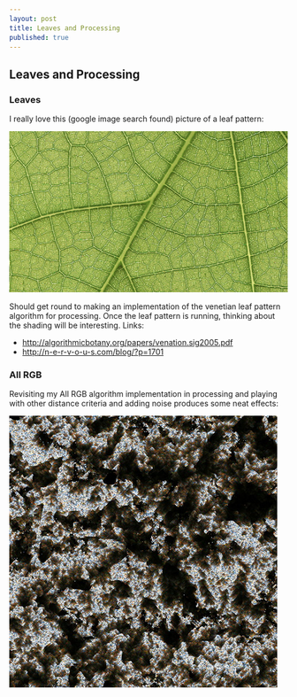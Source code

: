 ```yaml
---
layout: post
title: Leaves and Processing
published: true
---
```


## Leaves and Processing

### Leaves
I really love this (google image search found) picture of a leaf pattern:

![Leaf close up](/images/2014-11-09_screenshot_001.jpg)

Should get round to making an implementation of the venetian leaf pattern algorithm for processing. Once the leaf pattern is running, thinking about the shading will be interesting.
Links:
* http://algorithmicbotany.org/papers/venation.sig2005.pdf
* http://n-e-r-v-o-u-s.com/blog/?p=1701

### All RGB
Revisiting my All RGB algorithm implementation in processing and playing with other distance criteria and adding noise produces some neat effects:

![Pixel sort](/images/2014-11-09_screenshot_002.jpg)
